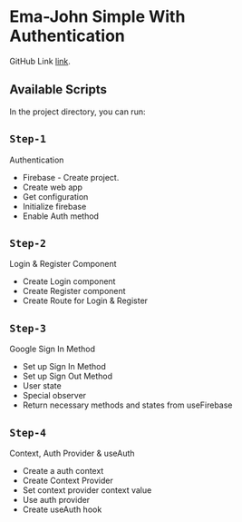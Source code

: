 # Ema-John Simple With Authentication

GitHub Link [link](https://github.com/musasazib/ema-john-simple-with-auth).

## Available Scripts

In the project directory, you can run:

## `Step-1`
Authentication
- Firebase - Create project.
- Create web app
- Get configuration
- Initialize firebase
- Enable Auth method

## `Step-2`
Login & Register Component
- Create Login component
- Create Register component
- Create Route for Login & Register

## `Step-3`
Google Sign In Method
- Set up Sign In Method
- Set up Sign Out Method
- User state
- Special observer
- Return necessary methods and states from useFirebase

## `Step-4`
Context, Auth Provider & useAuth
- Create a auth context
- Create Context Provider
- Set context provider context value
- Use auth provider
- Create useAuth hook

